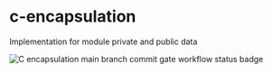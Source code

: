 # c-encapsulation
Implementation for module private and public data

![C encapsulation main branch commit gate workflow status badge](https://github.com/pottumuusi/c-encapsulation/actions/workflows/c_encapsulation_commit_gate.yml/badge.svg?branch=main)
